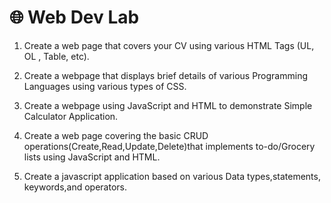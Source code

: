 # 🌐 Web Dev Lab

1. Create a web page that covers your CV using various HTML Tags (UL, OL , Table, etc).

2. Create a webpage that displays brief details of various Programming Languages using
   various types of CSS.

3. Create a webpage using JavaScript and HTML to demonstrate Simple Calculator Application.

4. Create a web page covering the basic CRUD operations(Create,Read,Update,Delete)that implements to-do/Grocery lists using JavaScript and HTML.

5. Create a javascript application based on various Data types,statements, keywords,and operators.
